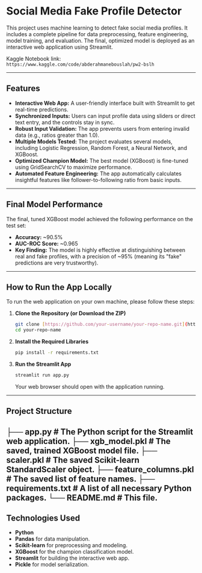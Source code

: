 # Social Media Fake Profile Detector

This project uses machine learning to detect fake social media profiles. It includes a complete pipeline for data preprocessing, feature engineering, model training, and evaluation. The final, optimized model is deployed as an interactive web application using Streamlit.

Kaggle Notebook link: `https://www.kaggle.com/code/abderahmanebouslah/pw2-bslh`

---

## Features

- **Interactive Web App:** A user-friendly interface built with Streamlit to get real-time predictions.
- **Synchronized Inputs:** Users can input profile data using sliders or direct text entry, and the controls stay in sync.
- **Robust Input Validation:** The app prevents users from entering invalid data (e.g., ratios greater than 1.0).
- **Multiple Models Tested:** The project evaluates several models, including Logistic Regression, Random Forest, a Neural Network, and XGBoost.
- **Optimized Champion Model:** The best model (XGBoost) is fine-tuned using GridSearchCV to maximize performance.
- **Automated Feature Engineering:** The app automatically calculates insightful features like follower-to-following ratio from basic inputs.

---

## Final Model Performance

The final, tuned XGBoost model achieved the following performance on the test set:

- **Accuracy:** ~90.5%
- **AUC-ROC Score:** ~0.965
- **Key Finding:** The model is highly effective at distinguishing between real and fake profiles, with a precision of ~95% (meaning its "fake" predictions are very trustworthy).

---

## How to Run the App Locally

To run the web application on your own machine, please follow these steps:

1.  **Clone the Repository (or Download the ZIP)**
    ```bash
    git clone [https://github.com/your-username/your-repo-name.git](https://github.com/your-username/your-repo-name.git)
    cd your-repo-name
    ```

2.  **Install the Required Libraries**
    ```bash
    pip install -r requirements.txt
    ```

3.  **Run the Streamlit App**
    ```bash
    streamlit run app.py
    ```
    Your web browser should open with the application running.

---

## Project Structure

├── app.py                  # The Python script for the Streamlit web application.
├── xgb_model.pkl           # The saved, trained XGBoost model file.
├── scaler.pkl              # The saved Scikit-learn StandardScaler object.
├── feature_columns.pkl     # The saved list of feature names.
├── requirements.txt        # A list of all necessary Python packages.
└── README.md               # This file.
---

## Technologies Used

- **Python**
- **Pandas** for data manipulation.
- **Scikit-learn** for preprocessing and modeling.
- **XGBoost** for the champion classification model.
- **Streamlit** for building the interactive web app.
- **Pickle** for model serialization.
